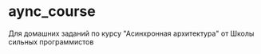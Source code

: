 # aync_course
Для домашних заданий по курсу "Асинхронная архитектура" от Школы сильных программистов
